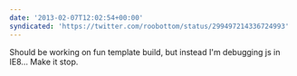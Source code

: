 ```yaml
---
date: '2013-02-07T12:02:54+00:00'
syndicated: 'https://twitter.com/roobottom/status/299497214336724993'
---
```

Should be working on fun template build, but instead I'm debugging js in IE8… Make it stop.

